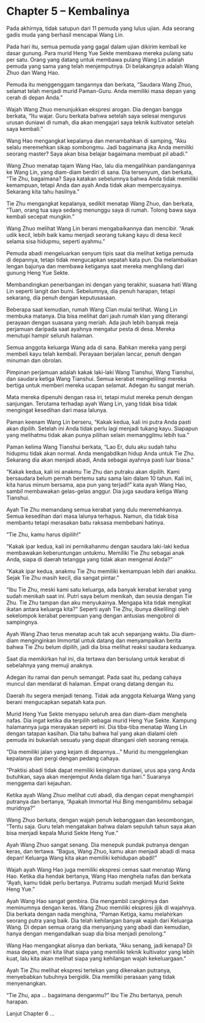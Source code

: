 # Chapter 5 – Kembalinya

Pada akhirnya, tidak satupun dari 11 pemuda yang lulus ujian. Ada seorang gadis muda yang berhasil mencapai Wang Lin.

Pada hari itu, semua pemuda yang gagal dalam ujian dikirim kembali ke dasar gunung. Para murid Heng Yue Sekte membawa mereka pulang satu per satu. Orang yang datang untuk membawa pulang Wang Lin adalah pemuda yang sama yang telah menjemputnya. Di belakangnya adalah Wang Zhuo dan Wang Hao.

Pemuda itu menggenggam tangannya dan berkata, “Saudara Wang Zhuo, selamat telah menjadi murid Paman-Guru. Anda memiliki masa depan yang cerah di depan Anda.”

Wajah Wang Zhuo menunjukkan ekspresi arogan. Dia dengan bangga berkata, “Itu wajar. Guru berkata bahwa setelah saya selesai mengurus urusan duniawi di rumah, dia akan mengajari saya teknik kultivator setelah saya kembali.”

Wang Hao mengangkat kepalanya dan menambahkan di samping, “Aku selalu meremehkan sikap sombongmu. Jadi bagaimana jika Anda memiliki seorang master? Saya akan bisa belajar bagaimana membuat pil abadi.”

Wang Zhuo menatap tajam Wang Hao, lalu dia mengalihkan pandangannya ke Wang Lin, yang diam-diam berdiri di sana. Dia tersenyum, dan berkata, “Tie Zhu, bagaimana? Saya katakan sebelumnya bahwa Anda tidak memiliki kemampuan, tetapi Anda dan ayah Anda tidak akan mempercayainya. Sekarang kita tahu hasilnya.”

Tie Zhu mengangkat kepalanya, sedikit menatap Wang Zhuo, dan berkata, “Tuan, orang tua saya sedang menunggu saya di rumah. Tolong bawa saya kembali secepat mungkin.”

Wang Zhuo melihat Wang Lin berani mengabaikannya dan mencibir. “Anak udik kecil, lebih baik kamu menjadi seorang tukang kayu di desa kecil selama sisa hidupmu, seperti ayahmu.”

Pemuda abadi mengeluarkan senyum tipis saat dia melihat ketiga pemuda di depannya, tetapi tidak mengucapkan sepatah kata pun. Dia melambaikan lengan bajunya dan membawa ketiganya saat mereka menghilang dari gunung Heng Yue Sekte.

Membandingkan penerbangan ini dengan yang terakhir, suasana hati Wang Lin seperti langit dan bumi. Sebelumnya, dia penuh harapan, tetapi sekarang, dia penuh dengan keputusasaan.

Beberapa saat kemudian, rumah Wang Clan mulai terlihat. Wang Lin membuka matanya. Dia bisa melihat dari jauh rumah klan yang diterangi perayaan dengan suasana yang meriah. Ada jauh lebih banyak meja perjamuan daripada saat ayahnya mengatur pesta di desa. Mereka menutupi hampir seluruh halaman.

Semua anggota keluarga Wang ada di sana. Bahkan mereka yang pergi membeli kayu telah kembali. Perayaan berjalan lancar, penuh dengan minuman dan obrolan.

Pimpinan perjamuan adalah kakak laki-laki Wang Tianshui, Wang Tianshui, dan saudara ketiga Wang Tianshui. Semua kerabat mengelilingi mereka bertiga untuk memberi mereka ucapan selamat. Adegan itu sangat meriah.

Mata mereka dipenuhi dengan rasa iri, tetapi mulut mereka penuh dengan sanjungan. Terutama terhadap ayah Wang Lin, yang tidak bisa tidak mengingat kesedihan dari masa lalunya.

Paman keenam Wang Lin berseru, “Kakak kedua, kali ini putra Anda pasti akan dipilih. Setelah ini Anda tidak perlu lagi menjadi tukang kayu. Siapapun yang melihatmu tidak akan punya pilihan selain memanggilmu lebih tua.”

Paman kelima Wang Tianshui berkata, “Lao Er, dulu aku sudah tahu hidupmu tidak akan normal. Anda mengabdikan hidup Anda untuk Tie Zhu. Sekarang dia akan menjadi abadi, Anda sebagai ayahnya pasti luar biasa.”

“Kakak kedua, kali ini anakmu Tie Zhu dan putraku akan dipilih. Kami bersaudara belum pernah bertemu satu sama lain dalam 10 tahun. Kali ini, kita harus minum bersama, apa pun yang terjadi!” kata ayah Wang Hao, sambil membawakan gelas-gelas anggur. Dia juga saudara ketiga Wang Tianshui.

Ayah Tie Zhu memandang semua kerabat yang dulu meremehkannya. Semua kesedihan dari masa lalunya terhapus. Namun, dia tidak bisa membantu tetapi merasakan batu raksasa membebani hatinya.

“Tie Zhu, kamu harus dipilih!”

“Kakak ipar kedua, kali ini pernikahanmu dengan saudara laki-laki kedua membawakan keberuntungan untukmu. Memiliki Tie Zhu sebagai anak Anda, siapa di daerah tetangga yang tidak akan mengenal Anda?”

“Kakak ipar kedua, anakmu Tie Zhu memiliki kemampuan lebih dari anakku. Sejak Tie Zhu masih kecil, dia sangat pintar.”

“Ibu Tie Zhu, meski kami satu keluarga, ada banyak kerabat kerabat yang sudah menikah saat ini. Putri saya belum menikah, dan seusia dengan Tie Zhu. Tie Zhu tampan dan aku menyukainya. Mengapa kita tidak mengikat ikatan antara keluarga kita?” Seperti ayah Tie Zhu, ibunya dikelilingi oleh sekelompok kerabat perempuan yang dengan antusias mengobrol di sampingnya.

Ayah Wang Zhao terus menatap acuh tak acuh sepanjang waktu. Dia diam-diam menginginkan Immortal untuk datang dan menyampaikan berita bahwa Tie Zhu belum dipilih, jadi dia bisa melihat reaksi saudara keduanya.

Saat dia memikirkan hal ini, dia tertawa dan bersulang untuk kerabat di sebelahnya yang memuji anaknya.

Adegan itu ramai dan penuh semangat. Pada saat itu, pedang cahaya muncul dan mendarat di halaman. Empat orang datang dengan itu.

Daerah itu segera menjadi tenang. Tidak ada anggota Keluarga Wang yang berani mengucapkan sepatah kata pun.

Murid Heng Yue Sekte menyapu seluruh area dan diam-diam menghela nafas. Dia ingat ketika dia terpilih sebagai murid Heng Yue Sekte. Kampung halamannya juga merayakan seperti ini. Dia tiba-tiba menatap Wang Lin dengan tatapan kasihan. Dia tahu bahwa hal yang akan dialami oleh pemuda ini bukanlah sesuatu yang dapat ditangani oleh seorang remaja.

“Dia memiliki jalan yang kejam di depannya…” Murid itu menggelengkan kepalanya dan pergi dengan pedang cahaya.

“Praktisi abadi tidak dapat memiliki keinginan duniawi, urus apa yang Anda butuhkan, saya akan menjemput Anda dalam tiga hari.” Suaranya menggema dari kejauhan.

Ketika ayah Wang Zhuo melihat cuti abadi, dia dengan cepat menghampiri putranya dan bertanya, “Apakah Immortal Hui Bing mengambilmu sebagai muridnya?”

Wang Zhuo berkata, dengan wajah penuh kebanggaan dan kesombongan, “Tentu saja. Guru telah mengatakan bahwa dalam sepuluh tahun saya akan bisa menjadi kepala Murid Sekte Heng Yue.”

Ayah Wang Zhuo sangat senang. Dia menepuk pundak putranya dengan keras, dan tertawa. “Bagus, Wang Zhuo, kamu akan menjadi abadi di masa depan! Keluarga Wang kita akan memiliki kehidupan abadi!”

Wajah ayah Wang Hao juga memiliki ekspresi cemas saat menatap Wang Hao. Ketika dia hendak bertanya, Wang Hao menghela nafas dan berkata “Ayah, kamu tidak perlu bertanya. Putramu sudah menjadi Murid Sekte Heng Yue.”

Ayah Wang Hao sangat gembira. Dia mengambil cangkirnya dan meminumnya dengan keras. Wang Zhuo memiliki ekspresi jijik di wajahnya. Dia berkata dengan nada menghina, “Paman Ketiga, kamu melahirkan seorang putra yang baik. Dia telah kehilangan banyak wajah dari Keluarga Wang. Di depan semua orang dia menyanjung yang abadi dan kemudian, hanya dengan mengandalkan suap dia bisa menjadi penolong.”

Wang Hao mengangkat alisnya dan berkata, “Aku senang, jadi kenapa? Di masa depan, mari kita lihat siapa yang memiliki teknik kultivator yang lebih kuat, lalu kita akan melihat siapa yang kehilangan wajah kekeluargaan.”

Ayah Tie Zhu melihat ekspresi tertekan yang dikenakan putranya, menyebabkan tubuhnya bergidik. Dia memiliki perasaan yang tidak menyenangkan.

“Tie Zhu, apa … bagaimana denganmu?” Ibu Tie Zhu bertanya, penuh harapan.

Lanjut Chapter 6 ...